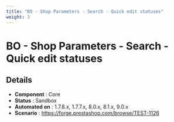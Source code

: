 ```yaml
---
title: "BO - Shop Parameters - Search - Quick edit statuses"
weight: 3
---
```


# BO - Shop Parameters - Search - Quick edit statuses
## Details
* **Component** : Core
* **Status** : Sandbox
* **Automated on** : 1.7.8.x, 1.7.7.x, 8.0.x, 8.1.x, 9.0.x
* **Scenario** : https://forge.prestashop.com/browse/TEST-1126


